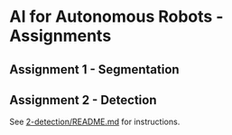# AI for Autonomous Robots - Assignments

## Assignment 1 - Segmentation

## Assignment 2 - Detection

See [2-detection/README.md](2-detection/README.md) for instructions.